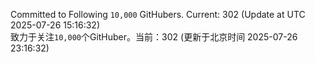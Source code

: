 Committed to Following `10,000` GitHubers. Current: <!-- FOLLOWING_COUNT -->302<!-- FOLLOWING_COUNT --> (Update at UTC <!-- LAST_UPDATED -->2025-07-26 15:16:32<!-- LAST_UPDATED -->)<br>
致力于关注`10,000`个GitHuber。当前：<!-- FOLLOWING_COUNT -->302<!-- FOLLOWING_COUNT --> (更新于北京时间 <!-- LAST_UPDATED_CST -->2025-07-26 23:16:32<!-- LAST_UPDATED_CST -->)
